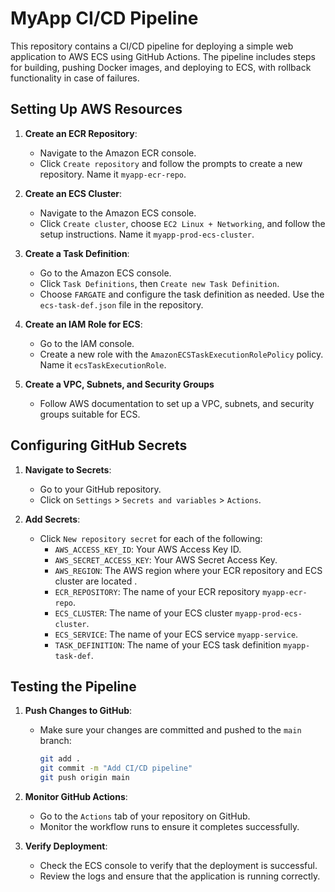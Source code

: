 
# MyApp CI/CD Pipeline

This repository contains a CI/CD pipeline for deploying a simple web application to AWS ECS using GitHub Actions. The pipeline includes steps for building, pushing Docker images, and deploying to ECS, with rollback functionality in case of failures.

## Setting Up AWS Resources

1. **Create an ECR Repository**:
   - Navigate to the Amazon ECR console.
   - Click `Create repository` and follow the prompts to create a new repository. Name it `myapp-ecr-repo`.

2. **Create an ECS Cluster**:
   - Navigate to the Amazon ECS console.
   - Click `Create cluster`, choose `EC2 Linux + Networking`, and follow the setup instructions. Name it `myapp-prod-ecs-cluster`.

3. **Create a Task Definition**:
   - Go to the Amazon ECS console.
   - Click `Task Definitions`, then `Create new Task Definition`.
   - Choose `FARGATE` and configure the task definition as needed. Use the `ecs-task-def.json` file in the repository.

4. **Create an IAM Role for ECS**:
   - Go to the IAM console.
   - Create a new role with the `AmazonECSTaskExecutionRolePolicy` policy. Name it `ecsTaskExecutionRole`.

5. **Create a VPC, Subnets, and Security Groups** 
   - Follow AWS documentation to set up a VPC, subnets, and security groups suitable for ECS.

## Configuring GitHub Secrets

1. **Navigate to Secrets**:
   - Go to your GitHub repository.
   - Click on `Settings` > `Secrets and variables` > `Actions`.

2. **Add Secrets**:
   - Click `New repository secret` for each of the following:
     - `AWS_ACCESS_KEY_ID`: Your AWS Access Key ID.
     - `AWS_SECRET_ACCESS_KEY`: Your AWS Secret Access Key.
     - `AWS_REGION`: The AWS region where your ECR repository and ECS cluster are located .
     - `ECR_REPOSITORY`: The name of your ECR repository  `myapp-ecr-repo`.
     - `ECS_CLUSTER`: The name of your ECS cluster  `myapp-prod-ecs-cluster`.
     - `ECS_SERVICE`: The name of your ECS service  `myapp-service`.
     - `TASK_DEFINITION`: The name of your ECS task definition  `myapp-task-def`.

## Testing the Pipeline

1. **Push Changes to GitHub**:
   - Make sure your changes are committed and pushed to the `main` branch:
     ```bash
     git add .
     git commit -m "Add CI/CD pipeline"
     git push origin main
     ```

2. **Monitor GitHub Actions**:
   - Go to the `Actions` tab of your repository on GitHub.
   - Monitor the workflow runs to ensure it completes successfully.

3. **Verify Deployment**:
   - Check the ECS console to verify that the deployment is successful.
   - Review the logs and ensure that the application is running correctly.
